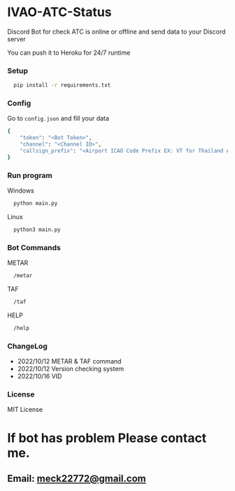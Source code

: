 # IVAO-ATC-Status
Discord Bot for check ATC is online or offline and send data to your Discord server

You can push it to Heroku for 24/7 runtime

### Setup
```bash
  pip install -r requirements.txt
```
### Config 
Go to <code>config.json</code> and fill your data
```bash
{
    "token": "<Bot Token>",
    "channel": "<Channel ID>",
    "callsign_prefix": "<Airport ICAO Code Prefix EX: VT for Thailand Airport>"
}
```

### Run program
Windows
```bash
  python main.py
```

Linux
```bash
  python3 main.py
```

### Bot Commands
METAR
```bash
  /metar
```
TAF
```bash
  /taf
```
HELP
```bash
  /help
```

### ChangeLog
- 2022/10/12 METAR & TAF command
- 2022/10/12 Version checking system
- 2022/10/16 VID

### License
MIT License

# If bot has problem Please contact me.
## Email: meck22772@gmail.com

